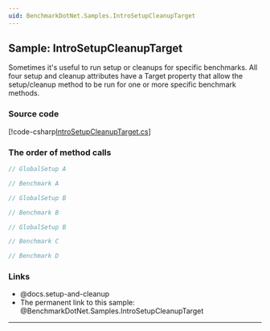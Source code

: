 ```yaml
---
uid: BenchmarkDotNet.Samples.IntroSetupCleanupTarget
---
```


## Sample: IntroSetupCleanupTarget

Sometimes it's useful to run setup or cleanups for specific benchmarks.
All four setup and cleanup attributes have a Target property that allow
  the setup/cleanup method to be run for one or more specific benchmark methods.

### Source code

[!code-csharp[IntroSetupCleanupTarget.cs](../../../samples/BenchmarkDotNet.Samples/IntroSetupCleanupTarget.cs)]

### The order of method calls

```cs
// GlobalSetup A

// Benchmark A

// GlobalSetup B

// Benchmark B

// GlobalSetup B

// Benchmark C

// Benchmark D
```

### Links

* @docs.setup-and-cleanup
* The permanent link to this sample: @BenchmarkDotNet.Samples.IntroSetupCleanupTarget

---
